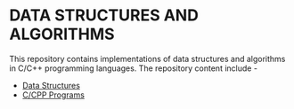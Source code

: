 
# DATA STRUCTURES AND ALGORITHMS
This repository contains implementations of data structures and algorithms in C/C++ programming languages. The repository content include -

* [Data Structures]
* [C/CPP Programs]


[Data Structures]: ./Data_Structures/README.md
[C/CPP Programs]: ./C_CPP_Playground/README.md